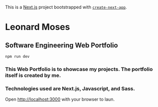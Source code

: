 This is a [Next.js](https://nextjs.org/) project bootstrapped with [`create-next-app`](https://github.com/vercel/next.js/tree/canary/packages/create-next-app).

# Leonard Moses

## Software Engineering Web Portfolio

```bash
npm run dev
```

### This Web Portfolio is to showcase my projects. The portfolio itself is created by me. 

### Technologies used are Next.js, Javascript, and Sass.

Open [http://localhost:3000](http://localhost:3000) with your browser to laun.


